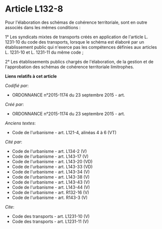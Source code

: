 # Article L132-8

Pour l'élaboration des schémas de cohérence territoriale, sont en outre associés dans les mêmes conditions : 

1° Les syndicats mixtes de transports créés en application de l'article L. 1231-10 du code des transports, lorsque le schéma
est élaboré par un établissement public qui n'exerce pas les compétences définies aux articles L. 1231-10 et L. 1231-11 du
même code ; 

2° Les établissements publics chargés de l'élaboration, de la gestion et de l'approbation des schémas de cohérence
territoriale limitrophes.

**Liens relatifs à cet article**

_Codifié par_:

  - ORDONNANCE n°2015-1174 du 23 septembre 2015 - art.

_Créé par_:

  - ORDONNANCE n°2015-1174 du 23 septembre 2015 - art.

_Anciens textes_:

  - Code de l'urbanisme - art. L121-4, alinéas 4 à 6 (VT)

_Cité par_:

  - Code de l'urbanisme - art. L134-2 (V)
  - Code de l'urbanisme - art. L143-17 (V)
  - Code de l'urbanisme - art. L143-20 (VD)
  - Code de l'urbanisme - art. L143-33 (VD)
  - Code de l'urbanisme - art. L143-34 (V)
  - Code de l'urbanisme - art. L143-38 (V)
  - Code de l'urbanisme - art. L143-43 (V)
  - Code de l'urbanisme - art. L143-44 (V)
  - Code de l'urbanisme - art. R132-16 (V)
  - Code de l'urbanisme - art. R143-3 (V)

_Cite_:

  - Code des transports - art. L1231-10 (V)
  - Code des transports - art. L1231-11 (V)
